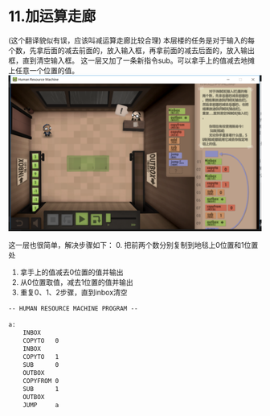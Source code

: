 # 11.加运算走廊
(这个翻译貌似有误，应该叫减运算走廊比较合理)
本层楼的任务是对于输入的每个数，先拿后面的减去前面的，放入输入框，再拿前面的减去后面的，放入输出框，直到清空输入框。
这一层又加了一条新指令sub。可以拿手上的值减去地摊上任意一个位置的值。
![](https://github.com/zkangHUST/Human-Resource-Machine/blob/master/pic/11%E5%8A%A0%E8%BF%90%E7%AE%97%E8%B5%B0%E5%BB%8A.png?raw=true)

这一层也很简单，解决步骤如下：
0. 把前两个数分别复制到地毯上0位置和1位置处
1. 拿手上的值减去0位置的值并输出
2. 从0位置取值，减去1位置的值并输出
3. 重复0、1、2步骤，直到inbox清空

```
-- HUMAN RESOURCE MACHINE PROGRAM --

a:
    INBOX   
    COPYTO   0
    INBOX   
    COPYTO   1
    SUB      0
    OUTBOX  
    COPYFROM 0
    SUB      1
    OUTBOX  
    JUMP     a



```